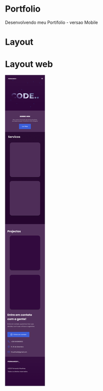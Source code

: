 # Portfolio
 Desenvolvendo meu Portifolio - versao Mobile 

# Layout 

# Layout web
![Web 1](https://github.com/Muethea/Portfolio/blob/main/Assets/Mobile%20Layout.png)
